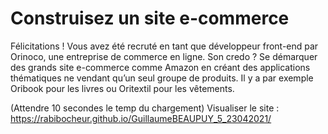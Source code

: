 # Construisez un site e-commerce

Félicitations ! Vous avez été recruté en tant que développeur front-end par Orinoco, une
entreprise de commerce en ligne. Son credo ? Se démarquer des grands site e-commerce comme Amazon en créant des
applications thématiques ne vendant qu’un seul groupe de produits. Il y a par exemple Oribook
pour les livres ou Oritextil pour les vêtements.

(Attendre 10 secondes le temp du chargement)
Visualiser le site : https://rabibocheur.github.io/GuillaumeBEAUPUY_5_23042021/
